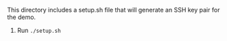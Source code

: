 This directory includes a setup.sh file that will generate an SSH key pair for the demo.

1. Run `./setup.sh`
